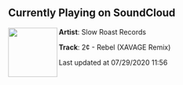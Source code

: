 ## Currently Playing on SoundCloud

[<img align="left" width="100" src="https://i1.sndcdn.com/artworks-yRM9tGZhLymCvTiq-KX4QFw-t50x50.jpg">](https://soundcloud.com/slowroastrecs/2-rebel-xavage-remix)

**Artist**: Slow Roast Records 

**Track**: 2¢ - Rebel (XAVAGE Remix)

Last updated at 07/29/2020 11:56
